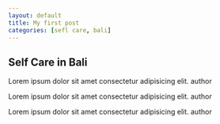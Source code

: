 ```yaml
---
layout: default
title: My first post
categories: [sefl care, bali]
---
```


## Self Care in Bali <!--- ## = heading --->
Lorem ipsum dolor sit amet consectetur adipisicing elit.
author

Lorem ipsum dolor sit amet consectetur adipisicing elit.
author

Lorem ipsum dolor sit amet consectetur adipisicing elit.
author